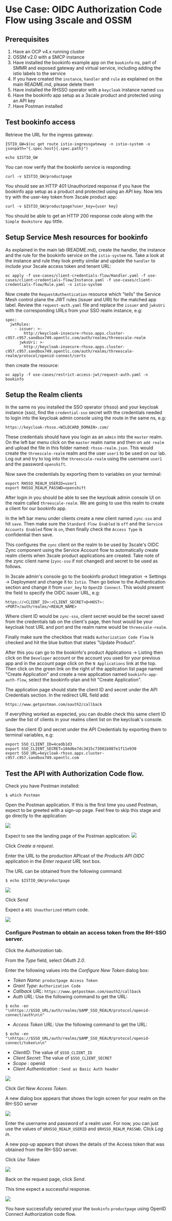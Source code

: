 # Use Case: OIDC Authorization Code Flow using 3scale and OSSM

## Prerequisites

1. Have an OCP v4.x running cluster
2. OSSM v2.0 with a SMCP instance
3. Have installed the bookinfo example app on the `bookinfo` ns, part of SMMR and exposed gateway and virtual service, including adding the istio labels to the service
4. If you have created the `instance`, `handler` and `rule` as explained on the main README.md, please delete them
5. Have installed the RHSSO operator with a `keycloak` instance named `sso`
6. Have the bookinfo app setup as a 3scale product and protected using an API key
7. Have Postman installed

## Test bookinfo access
Retrieve the URL for the ingress gateway:
```
ISTIO_GW=$(oc get route istio-ingressgateway -n istio-system -o jsonpath="{.spec.host}{.spec.path}")
```
```
echo $ISTIO_GW
```
You can now verify that the bookinfo service is responding:
```
curl -v $ISTIO_GW/productpage
```
You should see an HTTP 401 Unauthorized response if you have the bookinfo app setup as a product and protected using an API key. Now lets try with the user-key token from 3scale product app:
```
curl -v $ISTIO_GW/productpage?user_key={user key}
```
You should be able to get an HTTP 200 response code along with the `Simple Bookstore App` tittle.

## Setup Service Mesh resources for bookinfo

As explained in the main lab (README.md), create the handler, the instance and the rule for the bookinfo service on the `istio-system` ns. Take a look at the instance and rule they look pretty similar and update the `handler` to include your 3scale access token and tenant URL: 
```
oc apply -f use-cases/client-credentials-flow/Handler.yaml -f use-cases/client-credentials-flow/Instance.yaml -f use-cases/client-credentials-flow/Rule.yaml -n istio-system
```
Now create the `RequestAuthentication` resource which "tells" the Service Mesh control plane the JWT rules (issuer and URI) for the matched app label.
Review the `request-auth.yaml` file and replace the `issuer` and `jwksUri` with the corresponding URLs from your SSO realm instance, e.g:
```
spec:
  jwtRules:
    - issuer: >-
        http://keycloak-insecure-rhsso.apps.cluster-c957.c957.sandbox749.opentlc.com/auth/realms/threescale-realm
      jwksUri: >-
        http://keycloak-insecure-rhsso.apps.cluster-c957.c957.sandbox749.opentlc.com/auth/realms/threescale-realm/protocol/openid-connect/certs
```
then create the resource:
```
oc apply -f use-cases/restrict-access-jwt/request-auth.yaml -n bookinfo
```

## Setup the Realm clients

In the same ns you installed the SSO operator (rhsso) and your keycloak instance (sso), find the `credential-sso` secret with the credentials needed to login into the keycloak admin console using the route in the same ns, e.g:
```
https://keycloak-rhsso.<WILDCARD_DOMAIN>.com/
```
These credentials should have you login as an `admin` into the `master` realm. On the left bar menu click on the `master` realm name and then on `add realm` and upload the file in this folder named: `rhsso-realm.json`. This would create the `threescale-realm` realm and the user `user1` to be used on our lab. Log out and try to log into the `threescale-realm` using the username `user1` and the password `openshift`.

Now save the credentials by exporting them to variables on your terminal:
```
export RHSSO_REALM_USERID=user1
export RHSSO_REALM_PASSWD=openshift
```
After login in you should be able to see the keycloak admin console UI on the realm called `threescale-realm`. We are going to use this realm to create a client for our bookinfo app.

In the left bar menu under clients create a new client named `zync-sso` and hit `save`. Then make sure the `Standard Flow Enabled` is `off` and the `Service Accounts Enabled` flow is `on`, then finally check the `Access Type` is confidential then save.

This configures the `zync` client on the realm to be used by 3scale's OIDC Zync component using the Service Account flow to automatically create realm clients when 3scale product applications are created. Take note of the zync client name (`zync-sso` if not changed) and secret to be used as follows.

In 3scale admin's console go to the bookinfo product Integration -> Settings -> Deployment
and change it to: `Istio`. Then go below to the Authentication section and change it from `user_key` to `OpenID Connect`. This would present the field to specify the OIDC issuer URL, e.g:
```
https://<CLIENT_ID>:<CLIENT_SECRET>@<HOST>:<PORT>/auth/realms/<REALM_NAME>
```
Where client ID would be `zync-sso`, client secret would be the secret saved from the credentials tab on the client's page, then host would be your keycloak host URL and port and the realm name would be `threescale-realm`. 

Finally make sure the checkbox that reads `Authorization Code Flow` is checked and hit the blue button that states "Update Product".

After this you can go to the bookinfo's product Applications -> Listing then click on the `Developer` account or the account you used for your previous app and in the account page click on the `N Applications` link at the top. Then click on the green link on the right of the application list page named "Create Application" and create a new application named `bookinfo-app-auth-flow`, select the bookinfo-plan and hit "Create Application".

The application page should state the client ID and secret under the API Credentials section. In the redirect URL field add:
```
https://www.getpostman.com/oauth2/callback
```

If everything worked as expected, you can double check this same client ID under the list of clients in your realms client list on the keycloak's console. 

Save the client ID and secret under the API Credentials by exporting them to terminal variables, e.g:
```
export SSO_CLIENT_ID=4cedb1d3
export SSO_CLIENT_SECRET=184d6e7dc3415c73081b087e1f11e930
export SSO_URL=keycloak-rhsso.apps.cluster-c957.c957.sandbox749.opentlc.com
```

## Test the API with Authorization Code flow.

Check you have Postman installed:

```
$ which Postman
```
Open the Postman application. If this is the first time you used Postman, expect to be greeted with a sign-up page. Feel free to skip this stage and go directly to the application:

![](/use-cases/images/postman_signup_page.png)

Expect to see the landing page of the Postman application:
![](/use-cases/images/postman_empty_home_page.png)

Click *Create a request*. 

Enter the URL to the production APIcast of the _Products API OIDC_ application in the *Enter request URL* text box. 

The URL can be obtained from the following command:

```
$ echo $ISTIO_GW/productpage
```

![](/use-cases/images/postman_request_url.png)

Click *Send*

Expect a `401 Unauthorized` return code.

![](/use-cases/images/postman_response_unauthenticated.png)

### Configure Postman to obtain an access token from the RH-SSO server.

Click the *Authorization* tab.

From the *Type* field, select _OAuth 2.0_.

Enter the following values into the *Configure New Token* dialog box:
* *Token Name*: `productpage Access Token`
* *Grant Type*: `Authorization Code`
* *Callback URL*: `https://www.getpostman.com/oauth2/callback`
* *Auth URL*: Use the following command to get the URL:
```
$ echo -en "\nhttps://$SSO_URL/auth/realms/$AMP_SSO_REALM/protocol/openid-connect/auth\n\n"
```
* *Access Token URL*: Use the following command to get the URL:
```
$ echo -en "\nhttps://$SSO_URL/auth/realms/$AMP_SSO_REALM/protocol/openid-connect/token\n\n"
```
* *ClientID*: The value of `$SSO_CLIENT_ID`
* *Client Secret*: The value of `$SSO_CLIENT_SECRET`
* *Scope* : openid
* *Client Authentication* : `Send as Basic Auth header`

![](/use-cases/images/postman_configure_new_token.png)

Click *Get New Access Token*.

A new dialog box appears that shows the login screen for your realm on the RH-SSO server

![](/use-cases/images/postman_request_token_login.png)

Enter the username and password of a realm user.  For now, you can just use the values of `$RHSSO_REALM_USERID` and `$RHSSO_REALM_PASSWD`. Click *Log in*.

A new pop-up appears that shows the details of the Access token that was obtained from the RH-SSO server.

Click *Use Token*

![](/use-cases/images/postman_manage_access_token.png)

Back on the request page, click *Send*. 

This time expect a successful response.

![](/use-cases/images/postman_response_ok2.png)

You have successfully secured your the `bookinfo` `productpage` using OpenID Connect Authorization code flow.